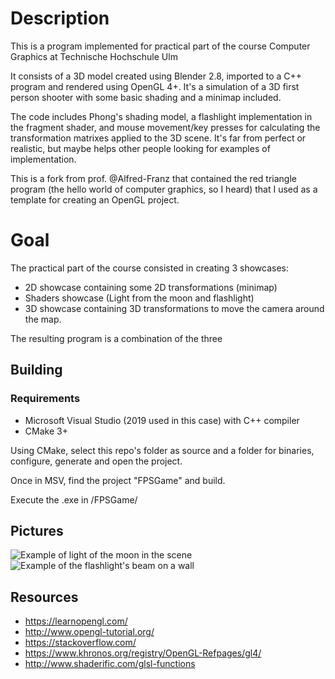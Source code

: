 # Description
This is a program implemented for practical part of the course Computer Graphics at Technische Hochschule Ulm

It consists of a 3D model created using Blender 2.8, imported to a C++ program and rendered using OpenGL 4+. It's a simulation of a
3D first person shooter with some basic shading and a minimap included.

The code includes Phong's shading model, a flashlight implementation in the fragment shader, and mouse movement/key presses for calculating the transformation matrixes applied to the 3D scene. It's far from perfect or realistic, but maybe helps other people looking for examples of implementation.

This is a fork from prof. @Alfred-Franz that contained the red triangle program (the hello world of computer graphics, so I heard) that I used as a template for creating an OpenGL project.

# Goal
The practical part of the course consisted in creating 3 showcases:

* 2D showcase containing some 2D transformations (minimap)
* Shaders showcase (Light from the moon and flashlight)
* 3D showcase containing 3D transformations to move the camera around the map.

The resulting program is a combination of the three

## Building
### Requirements
* Microsoft Visual Studio (2019 used in this case) with C++ compiler
* CMake 3+

Using CMake, select this repo's folder as source and a folder for binaries, configure, generate and open the project.

Once in MSV, find the project "FPSGame" and build. 

Execute the .exe in /FPSGame/

## Pictures
![Example of light of the moon in the scene](https://drive.google.com/open?id=1QyVK9d2SuRmWERnh155tNDBX_nkpcnDL)
![Example of the flashlight's beam on a wall](https://drive.google.com/open?id=1ZwVckS8q8d1vaGLExB4cJu6s5sospLpU)

## Resources
* https://learnopengl.com/
* http://www.opengl-tutorial.org/
* https://stackoverflow.com/
* https://www.khronos.org/registry/OpenGL-Refpages/gl4/
* http://www.shaderific.com/glsl-functions

